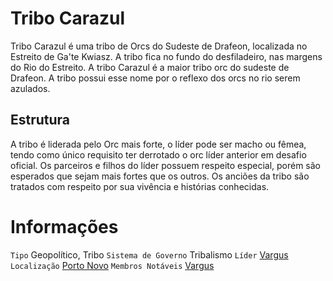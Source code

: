 <!-- TITLE: Tribo Carazul -->
<!-- SUBTITLE: Visão geral sobre Tribo Carazul -->

# Tribo Carazul
Tribo Carazul é uma tribo de Orcs do Sudeste de Drafeon, localizada no Estreito de Ga'te Kwiasz. A tribo fica no fundo do desfiladeiro, nas margens do Rio do Estreito. A tribo Carazul é a maior tribo orc do sudeste de Drafeon. A tribo possui esse nome por o reflexo dos orcs no rio serem azulados.

## Estrutura
A tribo é liderada pelo Orc mais forte, o líder pode ser macho ou fêmea, tendo como único requisito ter derrotado o orc líder anterior em desafio oficial. Os parceiros e filhos do líder possuem respeito especial, porém são esperados que sejam mais fortes que os outros. Os anciões da tribo são tratados com respeito por sua vivência e histórias conhecidas.

# Informações
`Tipo` Geopolítico, Tribo
`Sistema de Governo` Tribalismo
`Líder` [Vargus]()
`Localização` [Porto Novo]()
`Membros Notáveis` [Vargus]()

